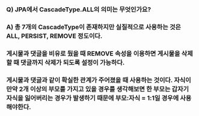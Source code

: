 ### Q) JPA에서 CascadeType.ALL의 의미는 무엇인가요?

### A) 총 7개의 CascadeType이 존재하지만 실질적으로 사용하는 것은 ALL, PERSIST, REMOVE 정도이다.

### 게시물과 댓글을 비유로 뒀을 때 REMOVE 속성을 이용하면 게시물을 삭제할 때 댓글까지 삭제가 되도록 설정이 가능하다.
### 게시물과 댓글과 같이 확실한 관계가 주어졌을 때 사용하는 것이다. 자식이 만약 2개 이상의 부모를 가지고 있을 경우를 생각해보면 한 부모는 갑자기 자식을 잃어버리는 경우가 발생하기 때문에 부모:자식 = 1:1일 경우에 사용해야한다.